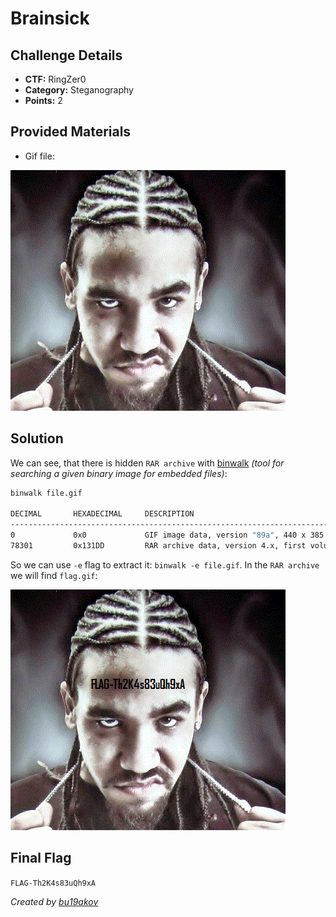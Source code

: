 # Brainsick

## Challenge Details 

- **CTF:** RingZer0
- **Category:** Steganography
- **Points:** 2

## Provided Materials

- Gif file:

![Image](./file.gif)


## Solution

We can see, that there is hidden `RAR archive` with [binwalk](https://www.kali.org/tools/binwalk/) *(tool for searching a given binary image for embedded files)*:

```sh
binwalk file.gif 

DECIMAL       HEXADECIMAL     DESCRIPTION
--------------------------------------------------------------------------------
0             0x0             GIF image data, version "89a", 440 x 385
78301         0x131DD         RAR archive data, version 4.x, first volume type: MAIN_HEAD
```

So we can use `-e` flag to extract it: `binwalk -e file.gif`. In the `RAR archive` we will find `flag.gif`:

![FLAG](./flag.gif)

## Final Flag

`FLAG-Th2K4s83uQh9xA`

*Created by [bu19akov](https://github.com/bu19akov)*

